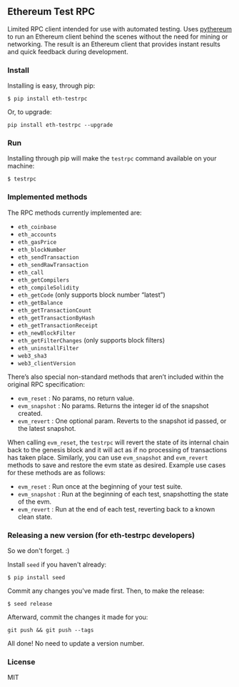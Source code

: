 ## Ethereum Test RPC

Limited RPC client intended for use with automated testing. Uses [pythereum](https://github.com/ethereum/pyethereum) to run an Ethereum client behind the scenes without the need for mining or networking. The result is an Ethereum client that provides instant results and quick feedback during development.

### Install

Installing is easy, through pip:

```
$ pip install eth-testrpc
```

Or, to upgrade:

```
pip install eth-testrpc --upgrade
```

### Run

Installing through pip will make the `testrpc` command available on your machine:

```
$ testrpc
```

### Implemented methods

The RPC methods currently implemented are:

* `eth_coinbase`
* `eth_accounts`
* `eth_gasPrice`
* `eth_blockNumber`
* `eth_sendTransaction`
* `eth_sendRawTransaction`
* `eth_call`
* `eth_getCompilers`
* `eth_compileSolidity`
* `eth_getCode` (only supports block number “latest”)
* `eth_getBalance`
* `eth_getTransactionCount`
* `eth_getTransactionByHash`
* `eth_getTransactionReceipt`
* `eth_newBlockFilter`
* `eth_getFilterChanges` (only supports block filters)
* `eth_uninstallFilter`
* `web3_sha3`
* `web3_clientVersion`

There’s also special non-standard methods that aren’t included within the original RPC specification:

* `evm_reset` : No params, no return value.
* `evm_snapshot` : No params. Returns the integer id of the snapshot created.
* `evm_revert` : One optional param. Reverts to the snapshot id passed, or the latest snapshot.

When calling `evm_reset`, the `testrpc` will revert the state of its internal chain back to the genesis block and it will act as if no processing of transactions has taken place. Similarly, you can use `evm_snapshot` and `evm_revert` methods to save and restore the evm state as desired. Example use cases for these methods are as follows:

* `evm_reset` : Run once at the beginning of your test suite.
* `evm_snapshot` : Run at the beginning of each test, snapshotting the state of the evm.
* `evm_revert` : Run at the end of each test, reverting back to a known clean state.

### Releasing a new version (for eth-testrpc developers)

So we don't forget. :)

Install `seed` if you haven't already:

```
$ pip install seed
```

Commit any changes you've made first. Then, to make the release:

```
$ seed release
```

Afterward, commit the changes it made for you:

```
git push && git push --tags
```

All done! No need to update a version number.

### License

MIT
